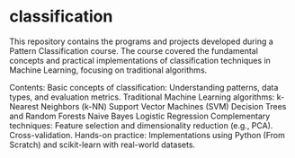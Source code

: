 # classification

This repository contains the programs and projects developed during a Pattern Classification course. The course covered the fundamental concepts and practical implementations of classification techniques in Machine Learning, focusing on traditional algorithms.

Contents:
Basic concepts of classification: Understanding patterns, data types, and evaluation metrics.
Traditional Machine Learning algorithms:
k-Nearest Neighbors (k-NN)
Support Vector Machines (SVM)
Decision Trees and Random Forests
Naive Bayes
Logistic Regression
Complementary techniques:
Feature selection and dimensionality reduction (e.g., PCA).
Cross-validation.
Hands-on practice: Implementations using Python (From Scratch) and scikit-learn with real-world datasets.
